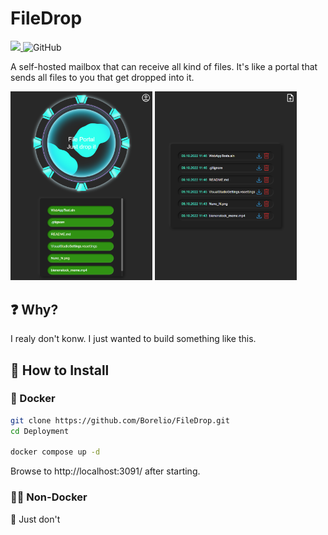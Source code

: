 # FileDrop

<p>
  <a href="https://drone.nussmueller.dev/Borelio/FileDrop">
    <img src="https://drone.nussmueller.dev/api/badges/Borelio/FileDrop/status.svg" />
  </a>
  <img alt="GitHub" src="https://img.shields.io/github/license/Borelio/FIleDrop">
</p>

A self-hosted mailbox that can receive all kind of files. 
It's like a portal that sends all files to you that get dropped into it.

<div>
    <img src="./Assets/UploadPage.png" width="45%" alt="Upload"/>
    <img src="./Assets/OverviewPage.png" width="45%" alt="Overview"/>
</div>

## ❓ Why?

I realy don't konw. I just wanted to build something like this.

## 🔧 How to Install

### 🐳 Docker

```bash
git clone https://github.com/Borelio/FileDrop.git
cd Deployment

docker compose up -d
```

Browse to http://localhost:3091/ after starting.

### 💪🏻 Non-Docker

🛑 Just don't
